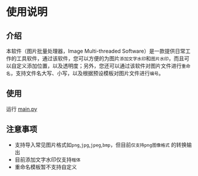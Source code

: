 # 使用说明

## 介绍

本软件（图片批量处理器，Image Multi-threaded Software）是一款提供日常工作的工具软件，通过该软件，您可以方便的为图片`添加文字水印`和`图片水印`，而且可以自定义添加位置，以及透明度；另外，您还可以通过该软件对图片文件进行`重命名`，支持文件名大写、小写，以及根据预设模板对图片文件进行`编号`。

## 使用

运行 [main.py](main.py)

## 注意事项

- 支持导入常见图片格式如`png`,`jpg`,`jpeg`,`bmp`，但目前`仅支持png图像格式` 的转换输出
- 目前添加文字水印仅支持`楷体`
- 重命名模板暂不支持自定义

